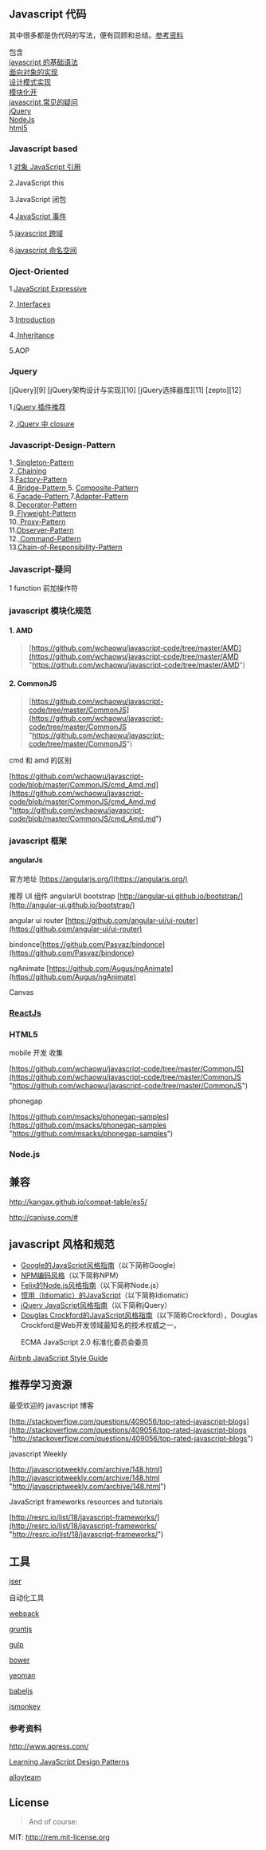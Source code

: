 ## Javascript 代码

其中很多都是伪代码的写法，便有回顾和总结。<a href="#referenceData">参考资料</a>

包含  
[javascript 的基础语法][1]  
[面向对象的实现][2]  
[设计模式实现][3]  
[模块化开][4]  
[javascript 常见的疑问][5]  
[jQuery][6]  
[NodeJs][7]  
[html5][8]

 <h3 name="avascriptBase">Javascript based</h3>

1.<a href="https://github.com/wchaowu/javascript-code/tree/master/javascript-based/reference">对象 JavaScript 引用</a>

2.JavaScript this

3.JavaScript 闭包

4.<a href="https://github.com/wchaowu/javascript-code/blob/master/javascript-based/event.html">JavaScript 事件</a>  

5.<a href="https://github.com/wchaowu/javascript-code/tree/master/javascript-based/crossDomain.html">javascript 跨域</a>

6.<a href="https://github.com/wchaowu/javascript-code/tree/master/javascript-based/namespace">javascript 命名空间</a>  

<h3 name="OjectOriented">Oject-Oriented</h3>

1.<a href="https://github.com/wchaowu/javascript-code/tree/master/object-oriented/Expressive-JavaScript">JavaScript Expressive </a>

2.<a href="https://github.com/wchaowu/javascript-code/tree/master/object-oriented/Interfaces"> Interfaces </a>

3.<a href="https://github.com/wchaowu/javascript-code/tree/master/object-oriented/Introduction">Introduction</a>

4.<a href="https://github.com/wchaowu/javascript-code/tree/master/object-oriented/Inheritance"> Inheritance </a>

5.AOP

<h3 name="jQuery">Jquery </h3>
[jQuery][9]    
[jQuery架构设计与实现][10]  
[jQuery选择器库][11]  
[zepto][12]

1.[jQuery 插件推荐](https://github.com/wchaowu/javascript-code/blob/master/jquery/)

2.<a href="https://github.com/wchaowu/javascript-code/blob/master/jquery/1_closure.js"> jQuery 中 closure </a>

<h3 name="javascript-design-pattern"> Javascript-Design-Pattern </h3>

1.<a href="https://github.com/wchaowu/javascript-code/tree/master/JavaScript-Design-Patterns/The-Singleton-Pattern"> Singleton-Pattern </a>  
2.<a href="https://github.com/wchaowu/javascript-code/tree/master/JavaScript-Design-Patterns/Chaining"> Chaining </a>  
3.<a href="https://github.com/wchaowu/javascript-code/tree/master/JavaScript-Design-Patterns/The-Factory-Pattern">Factory-Pattern </a>  
4.<a href="https://github.com/wchaowu/javascript-code/tree/master/JavaScript-Design-Patterns/The-Bridge-Pattern"> Bridge-Pattern </a>
5. <a href="https://github.com/wchaowu/javascript-code/tree/master/JavaScript-Design-Patterns/The-Bridge-Pattern">Composite-Pattern</a>  
6.<a href="https://github.com/wchaowu/javascript-code/tree/master/JavaScript-Design-Patterns/The-Facade-Pattern"> Facade-Pattern </a> 
7.<a href="https://github.com/wchaowu/javascript-code/tree/master/JavaScript-Design-Patterns/The-Adapter-Pattern">Adapter-Pattern </a>    
8.<a href="https://github.com/wchaowu/javascript-code/tree/master/JavaScript-Design-Patterns/The-Decorator-Pattern"> Decorator-Pattern</a>   
9.<a href="https://github.com/wchaowu/javascript-code/tree/master/JavaScript-Design-Patterns/The-Flyweight-Pattern"> Flyweight-Pattern </a>  
10.<a href="https://github.com/wchaowu/javascript-code/tree/master/JavaScript-Design-Patterns/The-Proxy-Pattern"> Proxy-Pattern </a>  
11.<a href="https://github.com/wchaowu/javascript-code/tree/master/JavaScript-Design-Patterns/The-Observer-Pattern">Observer-Pattern</a>  
12.<a href="https://github.com/wchaowu/javascript-code/tree/master/JavaScript-Design-Patterns/The-Command-Pattern"> Command-Pattern </a>  
13.<a href="https://github.com/wchaowu/javascript-code/tree/master/JavaScript-Design-Patterns/The-Chain-of-Responsibility-Pattern">Chain-of-Responsibility-Pattern </a>

<h3 name="Question"> Javascript-疑问  </h3>

1 function 前加操作符

<h3 name="Module"> javascript 模块化规范</h3>

#### 1. AMD

> [https://github.com/wchaowu/javascript-code/tree/master/AMD](https://github.com/wchaowu/javascript-code/tree/master/AMD "https://github.com/wchaowu/javascript-code/tree/master/AMD")

#### 2. CommonJS

> [https://github.com/wchaowu/javascript-code/tree/master/CommonJS](https://github.com/wchaowu/javascript-code/tree/master/CommonJS "https://github.com/wchaowu/javascript-code/tree/master/CommonJS")

>

cmd 和 amd 的区别

[https://github.com/wchaowu/javascript-code/blob/master/CommonJS/cmd_Amd.md](https://github.com/wchaowu/javascript-code/blob/master/CommonJS/cmd_Amd.md "https://github.com/wchaowu/javascript-code/blob/master/CommonJS/cmd_Amd.md")

### javascript 框架

#### angularJs

官方地址 [https://angularjs.org/](https://angularjs.org/)

推荐 UI 组件 angularUI bootstrap [http://angular-ui.github.io/bootstrap/](http://angular-ui.github.io/bootstrap/)

angular ui router [https://github.com/angular-ui/ui-router](https://github.com/angular-ui/ui-router)

bindonce[https://github.com/Pasvaz/bindonce](https://github.com/Pasvaz/bindonce)

ngAnimate [https://github.com/Augus/ngAnimate](https://github.com/Augus/ngAnimate)

Canvas

### [ReactJs][13]

<h3 name="html5"> HTML5</h3>
mobile 开发 收集

[https://github.com/wchaowu/javascript-code/tree/master/CommonJS](https://github.com/wchaowu/javascript-code/tree/master/CommonJS "https://github.com/wchaowu/javascript-code/tree/master/CommonJS")

phonegap

[https://github.com/msacks/phonegap-samples](https://github.com/msacks/phonegap-samples "https://github.com/msacks/phonegap-samples")

<h3 name="NodeJs">Node.js</h3>

## 兼容

http://kangax.github.io/compat-table/es5/

http://caniuse.com/#

## javascript 风格和规范

<ul><li><a href="http://google-styleguide.googlecode.com/svn/trunk/javascriptguide.xml">Google的JavaScript风格指南</a>（以下简称Google）</li><li><a href="https://npmjs.org/doc/coding-style.html">NPM编码风格</a>（以下简称NPM）</li><li><a href="http://nodeguide.com/style.html">Felix的Node.js风格指南</a>（以下简称Node.js）</li><li><a href="https://github.com/rwldrn/idiomatic.js/">惯用（Idiomatic）的JavaScript</a>（以下简称Idiomatic）</li><li><a href="http://contribute.jquery.org/style-guide/js/">jQuery JavaScript风格指南</a>（以下简称jQuery）</li><li><a href="http://javascript.crockford.com/code.html">Douglas Crockford的JavaScript风格指南</a>（以下简称Crockford），Douglas Crockford是Web开发领域最知名的技术权威之一，

ECMA JavaScript 2.0 标准化委员会委员</li></ul>

[Airbnb JavaScript Style Guide][14]

## 推荐学习资源

最受欢迎的 javascript 博客

[http://stackoverflow.com/questions/409056/top-rated-javascript-blogs](http://stackoverflow.com/questions/409056/top-rated-javascript-blogs "http://stackoverflow.com/questions/409056/top-rated-javascript-blogs")

javascript Weekly

[http://javascriptweekly.com/archive/148.html](http://javascriptweekly.com/archive/148.html "http://javascriptweekly.com/archive/148.html")

JavaScript frameworks resources and tutorials

[http://resrc.io/list/18/javascript-frameworks/](http://resrc.io/list/18/javascript-frameworks/ "http://resrc.io/list/18/javascript-frameworks/")

## 工具

<a href="http://mahua.jser.me/">jser</a>

自动化工具

[webpack][15]

[gruntjs][16]

[gulp][17]

[bower][18]

[yeoman][19]

[babeljs][20]

[jsmonkey](https://github.com/wchaowu/jsMonkey "jsmonkey")

<h3 name="referenceData"> 参考资料 </h3>

<a href="http://www.apress.com/" name="referenceData">http://www.apress.com/</a>

<a href="http://www.addyosmani.com/resources/essentialjsdesignpatterns/book/">Learning JavaScript Design Patterns</a>

<a href="http://www.alloyteam.com">alloyteam</a>

## License

> And of course:

MIT: http://rem.mit-license.org

[1]: #javascript-based
[2]: #oject-oriented
[3]: #javascript-design-pattern
[4]: #-javascript-%E6%A8%A1%E5%9D%97%E5%8C%96%E8%A7%84%E8%8C%83
[5]: #Question
[6]: #jQuery
[7]: #NodeJs
[8]: #html5
[9]: http://jquery.com/
[10]: https://github.com/JsAaron/jQuery
[11]: https://github.com/jquery/sizzle
[12]: https://github.com/madrobby/zepto#readme
[13]: http://facebook.github.io/react/
[14]: https://github.com/airbnb/javascript
[15]: https://webpack.github.io/
[16]: http://gruntjs.com/
[17]: http://gulpjs.com/
[18]: https://github.com/bower/bower
[19]: http://yeoman.io/
[20]: https://babeljs.io/
